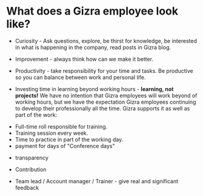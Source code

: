 # What does a Gizra employee look like?

* Curiosity - Ask questions, explore, be thirst for knowledge, be interested in what is happening in the company, read posts in Gizra blog.

* Improvement - always think how can we make it better.

* Productivity - take responsibility for your time and tasks. Be productive so you can balance between work and personal life.

* Investing time in learning beyond working hours - **learning, not projects!** We have no intention that Gizra employees will work beyond of working hours, but we have the expectation Gizra employees continuing to develop their professionally all the time. 
Gizra supports it as well as part of the work:
 - Full-time roll responsible for training.
 - Training session every week.
 - Time to practice in part of the working day.
 - payment for days of "Conference days"

* transparency

* Contribution

* Team lead / Account manager / Trainer - give real and significant feedback

